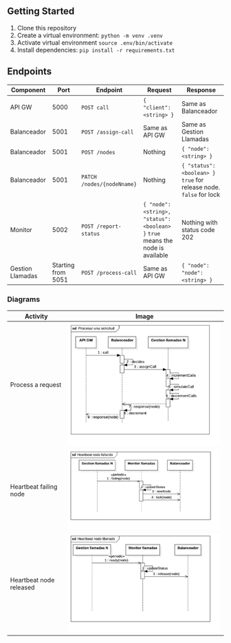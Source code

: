 ## Getting Started

1. Clone this repository
2. Create a virtual environment: `python -m venv .venv`
3. Activate virtual environment `source .env/bin/activate`
4. Install dependencies: `pip install -r requirements.txt`

## Endpoints

| Component        | Port      | Endpoint                   | Request | Response |
|------------------|-----------|----------------------|---------|----------|
| API GW           | 5000      |`POST call`                | `{ "client": <string> }` | Same as Balanceador |
| Balanceador      | 5001      | `POST /assign-call`        | Same as API GW | Same as Gestion Llamadas |
| Balanceador      | 5001      | `POST /nodes` | Nothing    | `{ "node": <string> }` |
| Balanceador      | 5001      | `PATCH /nodes/{nodeNname}` | Nothing | `{ "status": <boolean> }` `true` for release node. `false` for lock |
| Monitor          | 5002      | `POST /report-status`      | `{ "node": <string>, "status": <boolean> }` `true` means the node is available | Nothing with status code 202 |
| Gestion Llamadas | Starting from 5051 | `POST /process-call`       | Same as API GW | `{ "node": "node": <string> }` |

### Diagrams

| Activity                | Image                                                        |
|-------------------------|--------------------------------------------------------------|
| Process a request       | ![process-request](docs/process-request.jpg)                 |
| Heartbeat failing node  | ![heartbeat-node-failing](docs/heartbeat-node-failing.jpg)   |
| Heartbeat node released | ![heartbeat-node-released](docs/heartbeat-node-released.jpg) |
